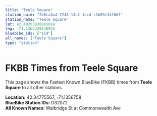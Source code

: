 ```yaml
---
title: "Teele Square"
station_uuid: "2b6ca4a4-7248-13a2-1acd-c3b09c34166f"
station_name: "Teele Square"
lat: 42.40203828065014
lng: -71.1265329148955
bluebike_ids: ["114"]
all_names: ["Teele Square"]
type: "station"
---
```


# FKBB Times from Teele Square

This page shows the Fastest Known BlueBike (FKBB) times from **Teele Square** to all other stations.

**Location:** 42.34775567, -71.1356758  
**BlueBike Station IDs:** D32072  
**All Known Names:** Walbridge St at Commonwealth Ave

